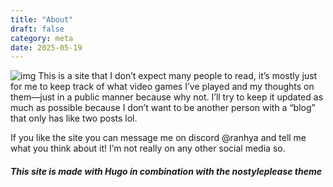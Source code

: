 ```yaml
---
title: "About"
draft: false
category: meta
date: 2025-05-19
---
```

![img](https://raw.githubusercontent.com/ranhya/ranhya.github.io/refs/heads/main/images/Footer%20Icon.PNG)
This is a site that I don’t expect many people to read, it’s mostly just for me to keep track of what video games I’ve played and my thoughts on them—just in a public manner because why not. I’ll try to keep it updated as much as possible because I don’t want to be another person with a “blog” that only has like two posts lol.

If you like the site you can message me on discord @ranhya and tell me what you think about it! I’m not really on any other social media so. 

##### This site is made with Hugo in combination with the nostyleplease theme